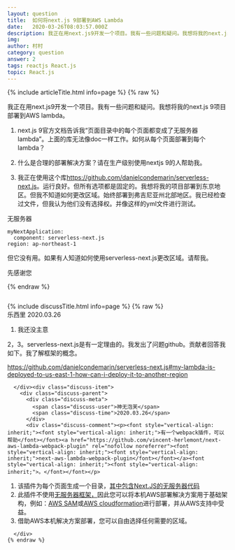 ```yaml
---
layout: question
title:  如何将next.js 9部署到AWS Lambda
date:   2020-03-26T08:03:57.000Z
description: 我正在用next.js9开发一个项目。我有一些问题和疑问。我想将我的next.js 9项目部署到AWS lambda。next.js 9官方文档告诉...
img: 
author: 村村
category: question
answer: 2
tags: reactjs React.js
topic: React.js
---
```

<div class="article-root">
  <div class="article">
    {% include articleTitle.html info=page %}
    {% raw %}
    <div class="article-content"><p><font style="vertical-align: inherit;"><font style="vertical-align: inherit;">我正在用next.js9开发一个项目。</font><font style="vertical-align: inherit;">我有一些问题和疑问。</font><font style="vertical-align: inherit;">我想将我的next.js 9项目部署到AWS lambda。</font></font></p>

<ol>
<li><p><font style="vertical-align: inherit;"><font style="vertical-align: inherit;">next.js 9官方文档告诉我“页面目录中的每个页面都变成了无服务器lambda”。</font><font style="vertical-align: inherit;">上面的库无法像doc一样工作。</font><font style="vertical-align: inherit;">如何从每个页面部署到每个lambda？</font></font></p></li>
<li><p><font style="vertical-align: inherit;"><font style="vertical-align: inherit;">什么是合理的部署解决方案？</font><font style="vertical-align: inherit;">请在生产级别使用nextjs 9的人帮助我。</font></font></p></li>
<li><p><font style="vertical-align: inherit;"><font style="vertical-align: inherit;">我正在使用这个库</font></font><a href="https://github.com/danielcondemarin/serverless-next.js" rel="nofollow noreferrer"><font style="vertical-align: inherit;"><font style="vertical-align: inherit;">https://github.com/danielcondemarin/serverless-next.js</font></font></a><font style="vertical-align: inherit;"><font style="vertical-align: inherit;">。</font><font style="vertical-align: inherit;">运行良好。</font><font style="vertical-align: inherit;">但所有选项都是固定的。</font><font style="vertical-align: inherit;">我想将我的项目部署到东京地区。</font><font style="vertical-align: inherit;">但我不知道如何更改区域。</font><font style="vertical-align: inherit;">始终部署到弗吉尼亚州北部地区。</font><font style="vertical-align: inherit;">我已经检查过文件，但我认为他们没有选择权。</font><font style="vertical-align: inherit;">并像这样的yml文件进行测试。</font></font></p></li>
</ol>

<p><font style="vertical-align: inherit;"><font style="vertical-align: inherit;">无服务器</font></font></p>

<pre><code>myNextApplication:<font></font>
  component: serverless-next.js<font></font>
region: ap-northeast-1<font></font>
</code></pre>

<p><font style="vertical-align: inherit;"><font style="vertical-align: inherit;">但它没有用。</font><font style="vertical-align: inherit;">如果有人知道如何使用serverless-next.js更改区域。</font><font style="vertical-align: inherit;">请帮我。</font></font></p>

<p><font style="vertical-align: inherit;"><font style="vertical-align: inherit;">先感谢您</font></font></p></div>
    {% endraw %}
  </div>
  <p style="height: 0;width:0;overflow: hidden;"> 第3745篇《如何将next.js 9部署到AWS Lambda》来自Winter(https://github.com/aiyld/aiyld.github.io)的站点</p>
  <div class="discuss-wrapper">
    {% include discussTitle.html info=page %}
    {% raw %}
    <div class="discuss-item">
        <div class="discuss-parent">
          <div class="discuss-meta">
            <span class="discuss-user">乐西里</span>
            <span class="discuss-time">2020.03.26</span>
          </div>
          <div class="discuss-comment"><ol>
<li><font style="vertical-align: inherit;"><font style="vertical-align: inherit;">我还没主意</font></font></li>
</ol>

<p><font style="vertical-align: inherit;"><font style="vertical-align: inherit;">2，3。</font><font style="vertical-align: inherit;">serverless-next.js是有一定理由的。</font><font style="vertical-align: inherit;">我发出了问题github。</font><font style="vertical-align: inherit;">贡献者回答我如下。</font><font style="vertical-align: inherit;">我了解框架的概念。</font></font></p>

<p><a href="https://github.com/danielcondemarin/serverless-next.js#my-lambda-is-deployed-to-us-east-1-how-can-i-deploy-it-to-another-region" rel="nofollow noreferrer"><font style="vertical-align: inherit;"><font style="vertical-align: inherit;">https://github.com/danielcondemarin/serverless-next.js#my-lambda-is-deployed-to-us-east-1-how-can-i-deploy-it-to-another-region</font></font></a></p></div>
        </div>
        
      </div><div class="discuss-item">
        <div class="discuss-parent">
          <div class="discuss-meta">
            <span class="discuss-user">神无泡芙</span>
            <span class="discuss-time">2020.03.26</span>
          </div>
          <div class="discuss-comment"><p><font style="vertical-align: inherit;"><font style="vertical-align: inherit;">有一个webpack插件，可以帮助</font></font><a href="https://github.com/vincent-herlemont/next-aws-lambda-webpack-plugin" rel="nofollow noreferrer"><font style="vertical-align: inherit;"><font style="vertical-align: inherit;">next-aws-lambda-webpack-plugin</font></font></a><font style="vertical-align: inherit;"><font style="vertical-align: inherit;">。</font></font></p>

<ol>
<li><font style="vertical-align: inherit;"><font style="vertical-align: inherit;">该插件为每个页面生成一个目录，</font></font><a href="https://nextjs.org/docs/api-reference/next.config.js/build-target#server-target" rel="nofollow noreferrer"><font style="vertical-align: inherit;"><font style="vertical-align: inherit;">其中包含Next.JS的无服务器代码</font></font></a> </li>
<li><font style="vertical-align: inherit;"><font style="vertical-align: inherit;">此插件不使用</font></font><a href="https://serverless.com/" rel="nofollow noreferrer"><font style="vertical-align: inherit;"><font style="vertical-align: inherit;">无服务器框架，</font></font></a><font style="vertical-align: inherit;"><font style="vertical-align: inherit;">因此您可以将本机AWS部署解决方案用于基础架构，例如：</font></font><a href="https://aws.amazon.com/serverless/sam/" rel="nofollow noreferrer"><font style="vertical-align: inherit;"><font style="vertical-align: inherit;">AWS SAM</font></font></a><font style="vertical-align: inherit;"><font style="vertical-align: inherit;">或</font></font><a href="https://aws.amazon.com/fr/cloudformation/" rel="nofollow noreferrer"><font style="vertical-align: inherit;"><font style="vertical-align: inherit;">AWS cloudformation</font></font></a><font style="vertical-align: inherit;"><font style="vertical-align: inherit;">进行部署，并从AWS支持中受益。</font></font></li>
<li><font style="vertical-align: inherit;"><font style="vertical-align: inherit;">借助AWS本机解决方案部署，您可以自由选择任何需要的区域。</font></font></li>
</ol></div>
        </div>
        
      </div>
    {% endraw %}
  </div>
<div>
